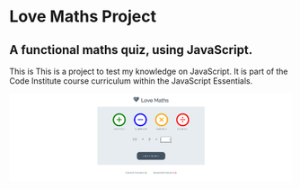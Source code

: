 # Love Maths Project

## A functional maths quiz, using JavaScript.

This is This is a project to test my knowledge on JavaScript. It is part of the Code Institute course curriculum within the JavaScript Essentials.

<img src="assets/images/Love Maths.png" alt="An image of the maths quiz">